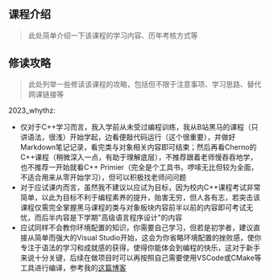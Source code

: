 ## 课程介绍
>此处简单介绍一下该课程的学习内容、历年考核方式等

## 修读攻略
>此处列举一些修读该课程的攻略，包括但不限于注意事项、学习思路、替代网课链接等

2023_whythz:

- 仅对于C++学习而言，我入学前从未受过编程训练，我从B站黑马的课程（只讲语法，很浅）开始学起，边看便敲代码运行（这个很重要），并做好Markdown笔记记录，看完类与对象相关内容即可结束；然后再看Cherno的C++课程（稍微深入一点，有助于理解底层），不推荐跟着老师慢吞吞地学，也不推荐一开始就看C++ Primier（完全是个工具书，啰嗦无比但较为全面，不适合用来从零开始学习），但可以积极找老师问问题
- 对于应试课内而言，虽然我不建议以应试为目标，因为校内C++课程考试非常简单，以此为目标不利于编程素养的提升，贻害无穷，但人各有志，若突击该课程仅需完全掌握黑马课程的类与对象板块内容前半以前的内容即可考试无忧，而后半内容是下学期"高级语言程序设计"的内容
- 应试同样不会教你环境配置的知识，你需要自己学习，但若是初学者，建议直接从简单而强大的Visual Studio开始，这会为你省略环境配置的挫败感，使你专注于语法的学习和成就感的获得，使得你能体会到编程的快乐，这对于新手来说十分关键，后续在做项目时可以再按照自己需要使用VSCode或CMake等工具进行编译，参考我的[这篇博客](https://whythz.github.io/posts/VSCode%E4%B8%AD%E7%9A%84CMake%E7%BC%96%E8%AF%91%E4%B8%8E%E8%B0%83%E8%AF%95%E7%9A%84%E5%9F%BA%E6%9C%AC%E9%85%8D%E7%BD%AE/)
